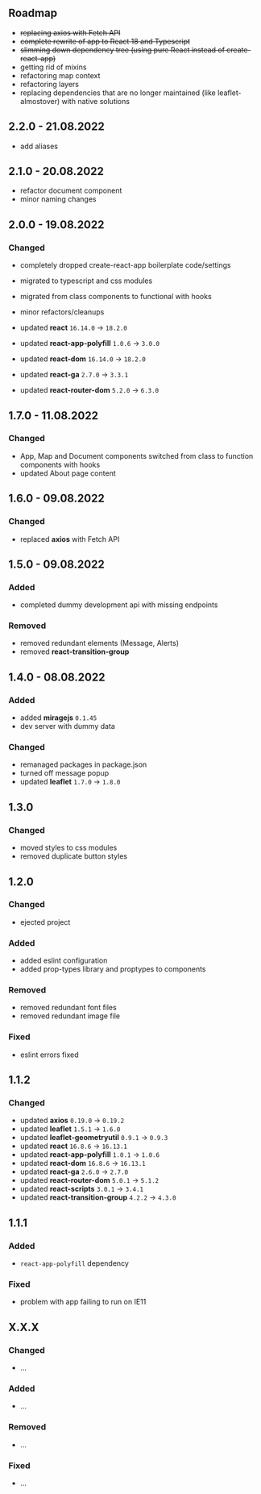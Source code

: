 ## Roadmap

* ~~replacing axios with Fetch API~~
* ~~complete rewrite of app to React 18 and Typescript~~
* ~~slimming down dependency tree (using pure React instead of create-react-app)~~
* getting rid of mixins
* refactoring map context
* refactoring layers
* replacing dependencies that are no longer maintained (like leaflet-almostover) with native solutions

## 2.2.0 - 21.08.2022

* add aliases

## 2.1.0 - 20.08.2022

* refactor document component
* minor naming changes

## 2.0.0 - 19.08.2022

### Changed

* completely dropped create-react-app boilerplate code/settings
* migrated to typescript and css modules
* migrated from class components to functional with hooks
* minor refactors/cleanups

* updated __react__ `16.14.0` -> `18.2.0`
* updated __react-app-polyfill__ `1.0.6` -> `3.0.0`
* updated __react-dom__ `16.14.0` -> `18.2.0`
* updated __react-ga__ `2.7.0` -> `3.3.1`
* updated __react-router-dom__ `5.2.0` -> `6.3.0`

## 1.7.0 - 11.08.2022

### Changed

* App, Map and Document components switched from class to function components with hooks
* updated About page content

## 1.6.0 - 09.08.2022

### Changed

* replaced __axios__ with Fetch API

## 1.5.0 - 09.08.2022

### Added

* completed dummy development api with missing endpoints

### Removed

* removed redundant elements (Message, Alerts)
* removed __react-transition-group__

## 1.4.0 - 08.08.2022

### Added

* added __miragejs__ `0.1.45`
* dev server with dummy data

### Changed

* remanaged packages in package.json
* turned off message popup
* updated __leaflet__ `1.7.0` -> `1.8.0`

## 1.3.0

### Changed

* moved styles to css modules
* removed duplicate button styles

## 1.2.0

### Changed

* ejected project

### Added

* added eslint configuration
* added prop-types library and proptypes to components

### Removed

* removed redundant font files
* removed redundant image file

### Fixed

* eslint errors fixed

## 1.1.2

### Changed

* updated __axios__ `0.19.0` -> `0.19.2`
* updated __leaflet__ `1.5.1` -> `1.6.0`
* updated __leaflet-geometryutil__ `0.9.1` -> `0.9.3`
* updated __react__ `16.8.6` -> `16.13.1`
* updated __react-app-polyfill__ `1.0.1` -> `1.0.6`
* updated __react-dom__ `16.8.6` -> `16.13.1`
* updated __react-ga__ `2.6.0` -> `2.7.0`
* updated __react-router-dom__ `5.0.1` -> `5.1.2`
* updated __react-scripts__ `3.0.1` -> `3.4.1`
* updated __react-transition-group__ `4.2.2` -> `4.3.0`

## 1.1.1

### Added

* `react-app-polyfill` dependency

### Fixed

* problem with app failing to run on IE11

## X.X.X

### Changed

* ...

### Added

* ...

### Removed

* ...

### Fixed

* ...
